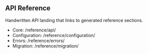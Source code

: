 ## API Reference

Handwritten API landing that links to generated reference sections.

- Core: /reference/api/
- Configuration: /reference/configuration/
- Errors: /reference/errors/
- Migration: /reference/migration/
